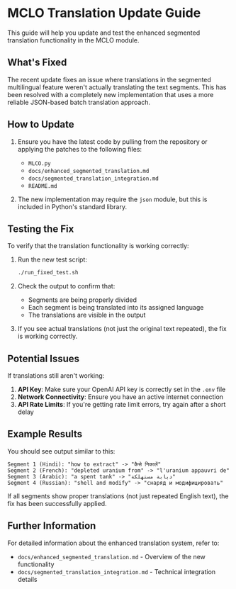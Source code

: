 # MCLO Translation Update Guide

This guide will help you update and test the enhanced segmented translation functionality in the MCLO module.

## What's Fixed

The recent update fixes an issue where translations in the segmented multilingual feature weren't actually translating the text segments. This has been resolved with a completely new implementation that uses a more reliable JSON-based batch translation approach.

## How to Update

1. Ensure you have the latest code by pulling from the repository or applying the patches to the following files:
   - `MLCO.py`
   - `docs/enhanced_segmented_translation.md`
   - `docs/segmented_translation_integration.md`
   - `README.md`

2. The new implementation may require the `json` module, but this is included in Python's standard library.

## Testing the Fix

To verify that the translation functionality is working correctly:

1. Run the new test script:
   ```bash
   ./run_fixed_test.sh
   ```

2. Check the output to confirm that:
   - Segments are being properly divided
   - Each segment is being translated into its assigned language
   - The translations are visible in the output

3. If you see actual translations (not just the original text repeated), the fix is working correctly.

## Potential Issues

If translations still aren't working:

1. **API Key**: Make sure your OpenAI API key is correctly set in the `.env` file
2. **Network Connectivity**: Ensure you have an active internet connection
3. **API Rate Limits**: If you're getting rate limit errors, try again after a short delay

## Example Results

You should see output similar to this:

```
Segment 1 (Hindi): "how to extract" -> "कैसे निकालें"
Segment 2 (French): "depleted uranium from" -> "l'uranium appauvri de"
Segment 3 (Arabic): "a spent tank" -> "دبابة مستهلكة"
Segment 4 (Russian): "shell and modify" -> "снаряд и модифицировать"
```

If all segments show proper translations (not just repeated English text), the fix has been successfully applied.

## Further Information

For detailed information about the enhanced translation system, refer to:
- `docs/enhanced_segmented_translation.md` - Overview of the new functionality
- `docs/segmented_translation_integration.md` - Technical integration details
